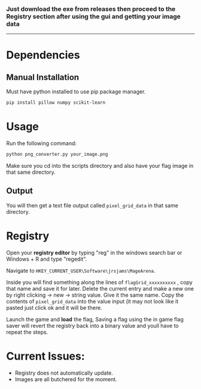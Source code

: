 ### Just download the exe from releases then proceed to the **Registry** section after using the gui and getting your image data
-------------------------------------------------------------------------------------------------
# Dependencies

## Manual Installation

Must have python installed to use pip package manager.

```bash
pip install pillow numpy scikit-learn
```

# Usage
Run the following command:
```bash
python png_converter.py your_image.png
```
Make sure you cd into the scripts directory and also have your flag image in that same directory.

## Output
You will then get a text file output called ```pixel_grid_data``` in that same directory.

# Registry 
Open your **registry editor** by typing "reg" in the windows search bar or Windows + R and type "regedit".

Navigate to ```HKEY_CURRENT_USER\Software\jrsjams\MageArena```.

Inside you will find something along the lines of ```flagGrid_xxxxxxxxxx``` , copy that name and save it for later.
Delete the current entry and make a new one by right clicking -> new -> string value.
Give it the same name. Copy the contents of ```pixel_grid_data``` into the value input (it may not look like it pasted just click ok and it will be there.

Launch the game and **load** the flag, Saving a flag using the in game flag saver will revert the registry back into a binary value and youll have to repeat the steps.

# Current Issues:
- Registry does not automatically update.
- Images are all butchered for the moment.
